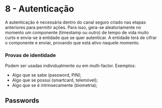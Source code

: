 # 8 - Autenticação

A autenticação é necessária dentro do canal seguro criado nas etapas anteriores para permitir ações. Para isso, gera-se aleatoriamente no momento um componente (timestamp ou outro) de tempo de vida muito curto e envia-se à entidade que se quer autenticar. A entidade terá de cifrar o componente e enviar, provando que está ativo naquele momento.

### Provas de identidade

Podem ser usadas individualmente ou em multi-factor. Exemplos:

- Algo que se sabe (password, PIN);
- Algo que se possui (smartcard, telemóvel);
- Algo que se é intrinsecamente (biometria);

## Passwords

